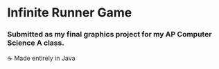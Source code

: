 # Infinite Runner Game 
### Submitted as my final graphics project for my AP Computer Science A class.

☕️ Made entirely in Java 


